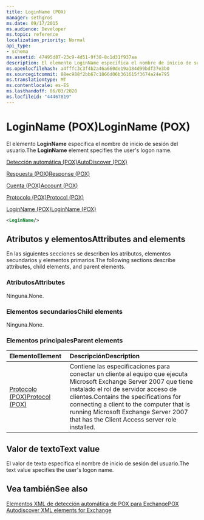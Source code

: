 ```yaml
---
title: LoginName (POX)
manager: sethgros
ms.date: 09/17/2015
ms.audience: Developer
ms.topic: reference
localization_priority: Normal
api_type:
- schema
ms.assetid: 47495d87-23c9-4d51-9f38-8c1d31f937aa
description: El elemento LoginName especifica el nombre de inicio de sesión del usuario.
ms.openlocfilehash: a4fffc3c3f4b2a46a660de19a184d99bdf37e3b0
ms.sourcegitcommit: 88ec988f2bb67c1866d06b361615f3674a24e795
ms.translationtype: MT
ms.contentlocale: es-ES
ms.lasthandoff: 06/03/2020
ms.locfileid: "44467819"
---
```

# <a name="loginname-pox"></a><span data-ttu-id="41bca-103">LoginName (POX)</span><span class="sxs-lookup"><span data-stu-id="41bca-103">LoginName (POX)</span></span>

<span data-ttu-id="41bca-104">El elemento **LoginName** especifica el nombre de inicio de sesión del usuario.</span><span class="sxs-lookup"><span data-stu-id="41bca-104">The **LoginName** element specifies the user's logon name.</span></span> 
  
[<span data-ttu-id="41bca-105">Detección automática (POX)</span><span class="sxs-lookup"><span data-stu-id="41bca-105">AutoDiscover (POX)</span></span>](autodiscover-pox.md)
  
[<span data-ttu-id="41bca-106">Respuesta (POX)</span><span class="sxs-lookup"><span data-stu-id="41bca-106">Response (POX)</span></span>](response-pox.md)
  
[<span data-ttu-id="41bca-107">Cuenta (POX)</span><span class="sxs-lookup"><span data-stu-id="41bca-107">Account (POX)</span></span>](account-pox.md)
  
[<span data-ttu-id="41bca-108">Protocolo (POX)</span><span class="sxs-lookup"><span data-stu-id="41bca-108">Protocol (POX)</span></span>](protocol-pox.md)
  
[<span data-ttu-id="41bca-109">LoginName (POX)</span><span class="sxs-lookup"><span data-stu-id="41bca-109">LoginName (POX)</span></span>](loginname-pox.md)
  
```xml
<LoginName/>
```

## <a name="attributes-and-elements"></a><span data-ttu-id="41bca-110">Atributos y elementos</span><span class="sxs-lookup"><span data-stu-id="41bca-110">Attributes and elements</span></span>

<span data-ttu-id="41bca-111">En las siguientes secciones se describen los atributos, elementos secundarios y elementos primarios.</span><span class="sxs-lookup"><span data-stu-id="41bca-111">The following sections describe attributes, child elements, and parent elements.</span></span>
  
### <a name="attributes"></a><span data-ttu-id="41bca-112">Atributos</span><span class="sxs-lookup"><span data-stu-id="41bca-112">Attributes</span></span>

<span data-ttu-id="41bca-113">Ninguna.</span><span class="sxs-lookup"><span data-stu-id="41bca-113">None.</span></span>
  
### <a name="child-elements"></a><span data-ttu-id="41bca-114">Elementos secundarios</span><span class="sxs-lookup"><span data-stu-id="41bca-114">Child elements</span></span>

<span data-ttu-id="41bca-115">Ninguna.</span><span class="sxs-lookup"><span data-stu-id="41bca-115">None.</span></span>
  
### <a name="parent-elements"></a><span data-ttu-id="41bca-116">Elementos principales</span><span class="sxs-lookup"><span data-stu-id="41bca-116">Parent elements</span></span>

|<span data-ttu-id="41bca-117">**Elemento**</span><span class="sxs-lookup"><span data-stu-id="41bca-117">**Element**</span></span>|<span data-ttu-id="41bca-118">**Descripción**</span><span class="sxs-lookup"><span data-stu-id="41bca-118">**Description**</span></span>|
|:-----|:-----|
|[<span data-ttu-id="41bca-119">Protocolo (POX)</span><span class="sxs-lookup"><span data-stu-id="41bca-119">Protocol (POX)</span></span>](protocol-pox.md) <br/> |<span data-ttu-id="41bca-120">Contiene las especificaciones para conectar un cliente al equipo que ejecuta Microsoft Exchange Server 2007 que tiene instalado el rol de servidor acceso de clientes.</span><span class="sxs-lookup"><span data-stu-id="41bca-120">Contains the specifications for connecting a client to the computer that is running Microsoft Exchange Server 2007 that has the Client Access server role installed.</span></span>  <br/> |
   
## <a name="text-value"></a><span data-ttu-id="41bca-121">Valor de texto</span><span class="sxs-lookup"><span data-stu-id="41bca-121">Text value</span></span>

<span data-ttu-id="41bca-122">El valor de texto especifica el nombre de inicio de sesión del usuario.</span><span class="sxs-lookup"><span data-stu-id="41bca-122">The text value specifies the user's logon name.</span></span>
  
## <a name="see-also"></a><span data-ttu-id="41bca-123">Vea también</span><span class="sxs-lookup"><span data-stu-id="41bca-123">See also</span></span>



[<span data-ttu-id="41bca-124">Elementos XML de detección automática de POX para Exchange</span><span class="sxs-lookup"><span data-stu-id="41bca-124">POX Autodiscover XML elements for Exchange</span></span>](pox-autodiscover-xml-elements-for-exchange.md)

